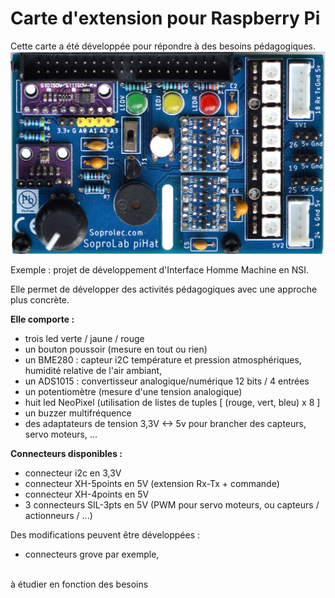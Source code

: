# Carte d'extension pour Raspberry Pi


Cette carte a été développée pour répondre à des besoins pédagogiques.
![40% center](piHat_HD.jpg)

Exemple : projet de développement d'Interface Homme Machine en NSI.



Elle permet de développer des activités pédagogiques avec une approche plus concrète.


**Elle comporte :**
- trois led verte / jaune / rouge
- un bouton poussoir (mesure en tout ou rien)
- un BME280 : capteur i2C température et pression atmosphériques, humidité relative de l'air ambiant,
- un ADS1015 : convertisseur analogique/numérique 12 bits / 4 entrées
- un potentiomètre (mesure d'une tension analogique)
- huit led NeoPixel (utilisation de listes de tuples [ (rouge, vert, bleu) x 8 ]
- un buzzer multifréquence 
- des adaptateurs de tension 3,3V <-> 5v pour brancher des capteurs, servo moteurs, ...


**Connecteurs disponibles :**
- connecteur i2c en 3,3V
- connecteur XH-5points en 5V (extension Rx-Tx + commande)
- connecteur XH-4points en 5V
- 3 connecteurs SIL-3pts en 5V (PWM pour servo moteurs, ou capteurs / actionneurs / ...)


Des modifications peuvent être développées :
- connecteurs grove par exemple,
<br>
à étudier en fonction des besoins